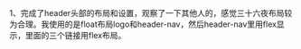 1、完成了header头部的布局和设置，观察了一下其他人的，感觉三十六夜布局较为合理。我使用的是float布局logo和header-nav，然后header-nav里用flex显示，里面的三个链接用flex布局。
